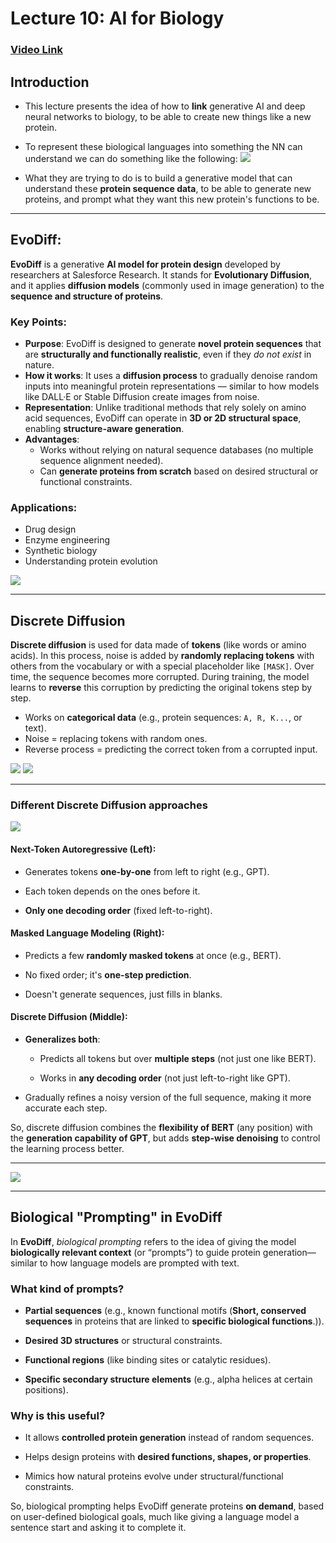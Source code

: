 # Lecture 10: AI for Biology 

### [Video Link](https://www.youtube.com/watch?v=SSzSOeGP87I&ab_channel=AlexanderAmini)
## Introduction

- This lecture presents the idea of how to **link** generative AI and deep neural networks to biology, to be able to create new things like a new protein.
- To represent these biological languages into something the NN can understand we can do something like the following:
![](MIT%206.S191%20-%20Introduction%20to%20Deep%20Learning/imgs/PastedImage-35.png)

- What they are trying to do is to build a generative model that can understand these **protein sequence data**, to be able to generate new proteins, and prompt what they want this new protein's functions to be.
---
## EvoDiff:

**EvoDiff** is a generative **AI model for protein design** developed by researchers at Salesforce Research. It stands for **Evolutionary Diffusion**, and it applies **diffusion models** (commonly used in image generation) to the **sequence and structure of proteins**.

### Key Points:

- **Purpose**: EvoDiff is designed to generate **novel protein sequences** that are **structurally and functionally realistic**, even if they *do not exist* in nature.
- **How it works**: It uses a **diffusion process** to gradually denoise random inputs into meaningful protein representations — similar to how models like DALL·E or Stable Diffusion create images from noise.
- **Representation**: Unlike traditional methods that rely solely on amino acid sequences, EvoDiff can operate in **3D or 2D structural space**, enabling **structure-aware generation**.
- **Advantages**:
    - Works without relying on natural sequence databases (no multiple sequence alignment needed).
    - Can **generate proteins from scratch** based on desired structural or functional constraints.

### Applications:

- Drug design
- Enzyme engineering
- Synthetic biology
- Understanding protein evolution

![](MIT%206.S191%20-%20Introduction%20to%20Deep%20Learning/imgs/PastedImage-36.png)

---
## Discrete Diffusion

**Discrete diffusion** is used for data made of **tokens** (like words or amino acids). In this process, noise is added by **randomly replacing tokens** with others from the vocabulary or with a special placeholder like `[MASK]`. Over time, the sequence becomes more corrupted. During training, the model learns to **reverse** this corruption by predicting the original tokens step by step.

- Works on **categorical data** (e.g., protein sequences: `A, R, K...`, or text).
- Noise = replacing tokens with random ones.
- Reverse process = predicting the correct token from a corrupted input.

![](MIT%206.S191%20-%20Introduction%20to%20Deep%20Learning/imgs/PastedImage-37.png)
![](MIT%206.S191%20-%20Introduction%20to%20Deep%20Learning/imgs/PastedImage-40.png)

---
### Different **Discrete Diffusion** approaches

![](MIT%206.S191%20-%20Introduction%20to%20Deep%20Learning/imgs/PastedImage-39.png)

#### Next-Token Autoregressive (Left):

- Generates tokens **one-by-one** from left to right (e.g., GPT).
    
- Each token depends on the ones before it.
    
- **Only one decoding order** (fixed left-to-right).
    
#### Masked Language Modeling (Right):

- Predicts a few **randomly masked tokens** at once (e.g., BERT).
    
- No fixed order; it's **one-step prediction**.
    
- Doesn't generate sequences, just fills in blanks.
    
#### Discrete Diffusion (Middle):

- **Generalizes both**:
    
    - Predicts all tokens but over **multiple steps** (not just one like BERT).
        
    - Works in **any decoding order** (not just left-to-right like GPT).
        
- Gradually refines a noisy version of the full sequence, making it more accurate each step.
    

So, discrete diffusion combines the **flexibility of BERT** (any position) with the **generation capability of GPT**, but adds **step-wise denoising** to control the learning process better.

---

![](MIT%206.S191%20-%20Introduction%20to%20Deep%20Learning/imgs/PastedImage-41.png)

---
## Biological "Prompting" in EvoDiff

In **EvoDiff**, _biological prompting_ refers to the idea of giving the model **biologically relevant context** (or “prompts”) to guide protein generation—similar to how language models are prompted with text.

### What kind of prompts?

- **Partial sequences** (e.g., known functional motifs (**Short, conserved sequences** in proteins that are linked to **specific biological functions**.)).
    
- **Desired 3D structures** or structural constraints.
    
- **Functional regions** (like binding sites or catalytic residues).
    
- **Specific secondary structure elements** (e.g., alpha helices at certain positions).
    


### Why is this useful?

- It allows **controlled protein generation** instead of random sequences.
    
- Helps design proteins with **desired functions, shapes, or properties**.
    
- Mimics how natural proteins evolve under structural/functional constraints.
    

So, biological prompting helps EvoDiff generate proteins **on demand**, based on user-defined biological goals, much like giving a language model a sentence start and asking it to complete it.